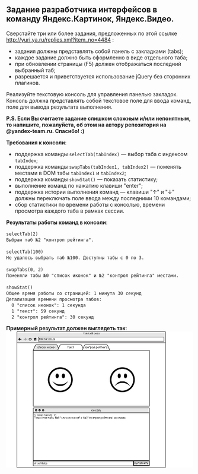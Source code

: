 ## Задание разработчика интерфейсов в команду Яндекс.Картинок, Яндекс.Видео.

Сверстайте три или более задания, предложенных по этой ссылке http://yuri.ya.ru/replies.xml?item_no=4484 :
  * задания должны представлять собой панель с закладками (tabs);
  * каждое задание должно быть оформленно в виде отдельного таба;
  * при обновлении страницы (F5) должен отображаться последний выбранный таб;
  * разрешается и приветствуется использование jQuery без сторонних плагинов.

Реализуйте текстовую консоль для управления панелью закладок. Консоль должна представлять собой текстовое поле для ввода команд, поле для вывода результата выполнения.

**P.S. Если Вы считаете задание слишком сложным и/или непонятным, то напишите, пожалуйста, об этом на автору репозитория на @yandex-team.ru. Спасибо! :)**

**Требования к консоли**:
  * поддержка команды `selectTab(tabIndex)` — выбор таба с индексом `tabIndex`;
  * поддержка команды `swapTabs(tabIndex1, tabIndex2)` — поменять местами в DOM табы `tabIndex1` и `tabIndex2`;
  * поддержка команды `showStat()` — показать статистику;
  * выполнение команд по нажатию клавиши "enter";
  * поддержка истории выполнения команд — клавиши "↑" и "↓"  должны переключать поле ввода между последними 10 командами;
  * сбор статистики по времени работы с консолью, времени просмотра каждого таба в рамках сессии.

**Результаты работы команд в консоли**:

    selectTab(2)
    Выбран таб №2 "контрол рейтинга".
    
    selectTab(100)
    Не удалось выбрать таб №100. Доступны табы с 0 по 3.
        
    swapTabs(0, 2)
    Поменяли табы №0 "список иконок" и №2 "контрол рейтинга" местами.

    showStat()
    Общее время работы со страницей: 1 минута 30 секунд
    Детализация времени просмотра табов:
      0 "список иконок": 1 секунда
      1 "текст": 59 секунд
      2 "контрол рейтинга": 30 секунд
      
**Примерный результат должен выглядеть так**:
![mockup](mockup.png)
